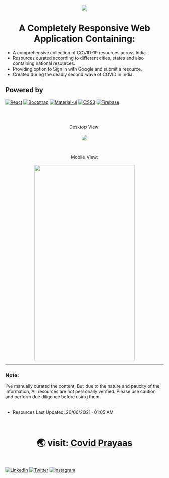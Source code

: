 <br/>


<p align="center"> <img src="https://user-images.githubusercontent.com/51415346/151011278-5efede38-dc56-45b7-bee2-ce195492ab5e.jpg"> </img>  </p>


<h1 align="center"> A Completely Responsive Web Application Containing:</h1>

* A comprehensive collection of COVID-19 resources across India.
* Resources curated according to different cities, states and also containing national resources.
* Providing option to Sign in with Google and submit a resource.
* Created during the deadly second wave of COVID in India.



## Powered by

[![React](https://img.shields.io/badge/React-20232A?style=for-the-badge&logo=react&logoColor=61DAF)](#)
[![Bootstrap](https://img.shields.io/badge/Bootstrap-563D7C?style=for-the-badge&logo=bootstrap&logoColor=white)](#) 
[![Material-ui](https://img.shields.io/badge/Material--UI-20232A?style=for-the-badge&logo=material-ui&logoColor=0081CB
)](#)
[![CSS3](https://img.shields.io/badge/css3-20232A.svg?style=for-the-badge&logo=css3)](#)
[![Firebase](https://img.shields.io/badge/firebase-20232A.svg?style=for-the-badge&logo=firebase)](#)

<br/>
<br/>

<p align="center">Desktop View: <br/>  <br/><img src="https://user-images.githubusercontent.com/51415346/151696496-e9145291-8ffb-40f8-bc23-b7ea31a2249b.gif"> </img>  </p>

<br/>

<p align="center" >Mobile View: <br/>  <br/> <img height="620px" width="320px" src="https://user-images.githubusercontent.com/51415346/151697450-c46052ed-b46e-4d32-adec-4c30a9f2c905.gif"> </img>  </p>

<hr/>








<h3>Note:</h3>I've manually curated the content, But due to the nature and paucity of the information, All resources are not personally verified. Please use caution and perform due diligence before using them.

<br/>
<br/>

- Resources Last Updated: 20/06/2021 · 01:05 AM

<br>

<div align="center" ><h1>&#127759; visit:<a href="https://covidprayaas.web.app"> Covid Prayaas</a></h1>
</div>
<br>

[![LinkedIn](https://img.shields.io/static/v1.svg?label=connect&message=@ishubhamdangi&color=grey&logo=linkedin&style=flat&logoColor=white&colorA=blue)](https://www.linkedin.com/in/ishubhamdangi/) [![Twitter](https://img.shields.io/static/v1.svg?label=connect&message=@ishubhamdangi&color=grey&logo=twitter&style=flat&logoColor=white&colorA=blue)](https://twitter.com/ishubhamdangi) [![Instagram](https://img.shields.io/static/v1.svg?label=follow&message=@ishubhamdangi&color=grey&logo=instagram&style=flat&logoColor=white&colorA=blue)](https://www.instagram.com/ishubhamdangi/) 
